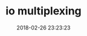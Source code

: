 ---
layout: post
title: "io multiplexing"
date: 2018-02-26 23:23:23
categories: Concurrency
tags: series io c10k
comments: true
---